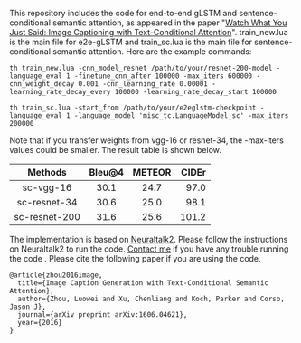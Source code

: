 This repository includes the code for end-to-end gLSTM and sentence-conditional semantic attention, as appeared in the paper "[Watch What You Just Said: Image Captioning with Text-Conditional Attention](https://arxiv.org/abs/1606.04621)". train_new.lua is the main file for e2e-gLSTM and train_sc.lua is the main file for sentence-conditional semantic attention. Here are the example commands:
```
th train_new.lua -cnn_model_resnet /path/to/your/resnet-200-model -language_eval 1 -finetune_cnn_after 100000 -max_iters 600000 -cnn_weight_decay 0.001 -cnn_learning_rate 0.00001 -learning_rate_decay_every 100000 -learning_rate_decay_start 100000
```
```
th train_sc.lua -start_from /path/to/your/e2eglstm-checkpoint -language_eval 1 -language_model 'misc_tc.LanguageModel_sc' -max_iters 200000
```
Note that if you transfer weights from vgg-16 or resnet-34, the -max-iters values could be smaller. The result table is shown below.

| Methods |Bleu@4 |METEOR |  CIDEr|
|:-------:|:-------:|:-------:|-----:|
| sc-vgg-16 | 30.1 | 24.7 | 97.0 |
| sc-resnet-34 | 30.6 | 25.0 | 98.1 |
| sc-resnet-200 | 31.6 | 25.6 | 101.2 |

The implementation is based on [Neuraltalk2](https://github.com/karpathy/neuraltalk2). Please follow the instructions on Neuraltalk2 to run the code. [Contact me](http://luoweizhou.net/contact.html) if you have any trouble running the code . Please cite the following paper if you are using the code.
```
@article{zhou2016image,
  title={Image Caption Generation with Text-Conditional Semantic Attention},
  author={Zhou, Luowei and Xu, Chenliang and Koch, Parker and Corso, Jason J},
  journal={arXiv preprint arXiv:1606.04621},
  year={2016}
}
```
